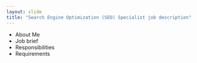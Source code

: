 ```yaml
---
layout: slide
title: "Search Engine Optimization (SEO) Specialist job description"
---
```


* About Me
* Job brief
* Responsibilities 
* Requirements
